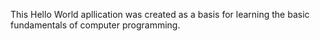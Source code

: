 This Hello World apllication was created as a basis for learning the basic fundamentals of computer programming.
